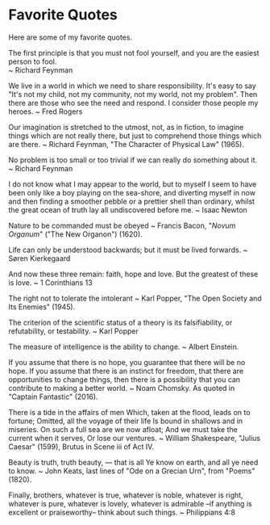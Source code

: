 # Favorite Quotes

Here are some of my favorite quotes.

The first principle is that you must not fool yourself, and you are the easiest person to fool.\
~ Richard Feynman

We live in a world in which we need to share responsibility. It's easy to say "It's not my child, not my community, not my world, not my problem". Then there are those who see the need and respond. I consider those people my heroes.
~ Fred Rogers

Our imagination is stretched to the utmost, not, as in fiction, to imagine things which are not really there, but just to comprehend those things which are there.
~ Richard Feynman, "The Character of Physical Law" (1965).

No problem is too small or too trivial if we can really do something about it.
~ Richard Feynman

I do not know what I may appear to the world, but to myself I seem to have been only like a boy playing on the sea-shore, and diverting myself in now and then finding a smoother pebble or a prettier shell than ordinary, whilst the great ocean of truth lay all undiscovered before me.
~ Isaac Newton

Nature to be commanded must be obeyed
~ Francis Bacon, "_Novum Organum_" ("The New Organon") (1620).

Life can only be understood backwards; but it must be lived forwards.
~ Søren Kierkegaard

And now these three remain: faith, hope and love. But the greatest of these is love.
~ 1 Corinthians 13

The right not to tolerate the intolerant
~ Karl Popper, "The Open Society and Its Enemies" (1945).

The criterion of the scientific status of a theory is its falsifiability, or refutability, or testability.
~ Karl Popper

The measure of intelligence is the ability to change.
~ Albert Einstein.

If you assume that there is no hope, you guarantee that there will be no hope. If you assume that there is an instinct for freedom, that there are opportunities to change things, then there is a possibility that you can contribute to making a better world.
~ Noam Chomsky. As quoted in "Captain Fantastic" (2016).

There is a tide in the affairs of men Which, taken at the flood, leads on to fortune; Omitted, all the voyage of their life Is bound in shallows and in miseries. On such a full sea are we now afloat; And we must take the current when it serves, Or lose our ventures.
~ William Shakespeare, "Julius Caesar" (1599), Brutus in Scene iii of Act IV.

Beauty is truth, truth beauty, — that is all Ye know on earth, and all ye need to know.
~ John Keats, last lines of "Ode on a Grecian Urn", from "Poems" (1820).

Finally, brothers, whatever is true, whatever is noble, whatever is right, whatever is pure, whatever is lovely, whatever is admirable –if anything is excellent or praiseworthy– think about such things.
~ Philippians 4:8
